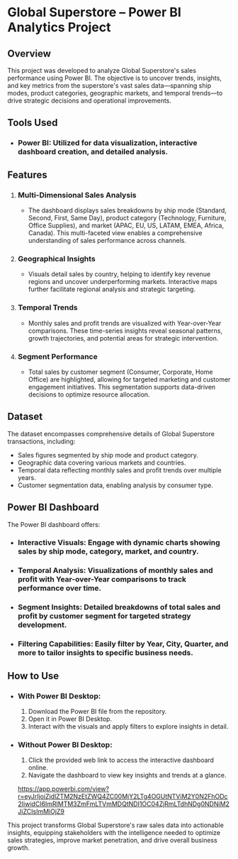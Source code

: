 
# Global Superstore – Power BI Analytics Project

## Overview  
This project was developed to analyze Global Superstore's sales performance using Power BI. The objective is to uncover trends, insights, and key metrics from the superstore's vast sales data—spanning ship modes, product categories, geographic markets, and temporal trends—to drive strategic decisions and operational improvements.

## Tools Used  
- ### Power BI: Utilized for data visualization, interactive dashboard creation, and detailed analysis.

## Features 
1. ### Multi-Dimensional Sales Analysis ###
   - The dashboard displays sales breakdowns by ship mode (Standard, Second, First, Same Day), product category (Technology, Furniture, Office Supplies), and market (APAC, EU, US, LATAM, EMEA, Africa, Canada). This multi-faceted view enables a comprehensive understanding of sales performance across channels.

2. ### Geographical Insights ###
   - Visuals detail sales by country, helping to identify key revenue regions and uncover underperforming markets. Interactive maps further facilitate regional analysis and strategic targeting.

3. ### Temporal Trends ###
   - Monthly sales and profit trends are visualized with Year-over-Year comparisons. These time-series insights reveal seasonal patterns, growth trajectories, and potential areas for strategic intervention.

4. ### Segment Performance ###  
   - Total sales by customer segment (Consumer, Corporate, Home Office) are highlighted, allowing for targeted marketing and customer engagement initiatives. This segmentation supports data-driven decisions to optimize resource allocation.

## Dataset
The dataset encompasses comprehensive details of Global Superstore transactions, including:  
- Sales figures segmented by ship mode and product category.  
- Geographic data covering various markets and countries.  
- Temporal data reflecting monthly sales and profit trends over multiple years.  
- Customer segmentation data, enabling analysis by consumer type.

## Power BI Dashboard 
The Power BI dashboard offers:  
- ### Interactive Visuals: Engage with dynamic charts showing sales by ship mode, category, market, and country.  
- ### Temporal Analysis: Visualizations of monthly sales and profit with Year-over-Year comparisons to track performance over time.  
- ### Segment Insights: Detailed breakdowns of total sales and profit by customer segment for targeted strategy development.  
- ### Filtering Capabilities: Easily filter by Year, City, Quarter, and more to tailor insights to specific business needs.

## How to Use  
- ### With Power BI Desktop:  
  1. Download the Power BI file from the repository.  
  2. Open it in Power BI Desktop.  
  3. Interact with the visuals and apply filters to explore insights in detail.

- ### Without Power BI Desktop:  
  1. Click the provided web link to access the interactive dashboard online.  
  2. Navigate the dashboard to view key insights and trends at a glance.

  https://app.powerbi.com/view?r=eyJrIjoiZjdlZTM2NzEtZWQ4ZC00MjY2LTg4OGUtNTViM2Y0N2FhODc2IiwidCI6ImRlMTM3ZmFmLTVmMDQtNDI1OC04ZjRmLTdhNDg0NDNiM2JiZCIsImMiOjZ9

This project transforms Global Superstore's raw sales data into actionable insights, equipping stakeholders with the intelligence needed to optimize sales strategies, improve market penetration, and drive overall business growth.
